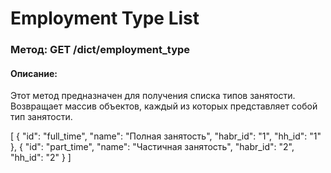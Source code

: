 # Employment Type List

### Метод: GET /dict/employment_type
#### Описание:
Этот метод предназначен для получения списка типов занятости. Возвращает массив объектов, каждый из которых представляет собой тип занятости.

<api-endpoint openapi-path="../openapi.json" endpoint="/dict/employment_type" method="get">
<response type="200">
<sample>
[
  {
    "id": "full_time",
    "name": "Полная занятость",
    "habr_id": "1",
    "hh_id": "1"
  },
  {
    "id": "part_time",
    "name": "Частичная занятость",
    "habr_id": "2",
    "hh_id": "2"
  }
]
</sample>
</response>
</api-endpoint>